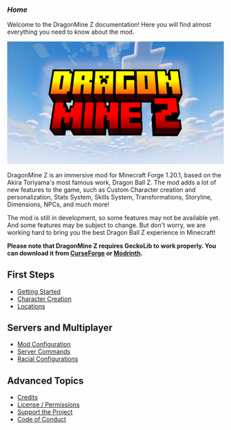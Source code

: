 ### _**Home**_

Welcome to the DragonMine Z documentation! Here you will find almost everything you need to know about the mod.

[![DragonMineZ](./assets/dmzbanner.png)](https://github.com/DragonMineZ)







DragonMine Z is an immersive mod for Minecraft Forge 1.20.1, based on the Akira Toriyama's most famous work, Dragon Ball Z.
The mod adds a lot of new features to the game, such as Custom Character creation and personalization, Stats System, Skills System, Transformations,
Storyline, Dimensions, NPCs, and much more!

The mod is still in development, so some features may not be available yet. And some features may be subject to change.
But don't worry, we are working hard to bring you the best Dragon Ball Z experience in Minecraft!

**Please note that DragonMine Z requires GeckoLib to work properly. You can download it from [CurseForge](https://www.curseforge.com/minecraft/mc-mods/geckolib) or [Modrinth](https://modrinth.com/mod/geckolib).**

## **First Steps**

- [Getting Started](wiki/gettingstarted.md)
- [Character Creation](wiki/character.md)
- [Locations](wiki/locations.md)

## **Servers and Multiplayer**

- [Mod Configuration](wiki/servers/generalconfig.md)
- [Server Commands](wiki/servers/commands.md)
- [Racial Configurations](wiki/servers/racialconfig.md)

## **Advanced Topics**

- [Credits](about/credits.md)
- [License / Permissions](about/license.md)
- [Support the Project](about/support.md)
- [Code of Conduct](about/code-of-conduct.md)
